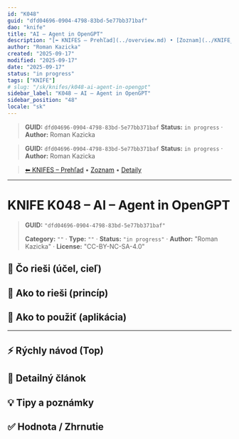 ```yaml
---
id: "K048"
guid: "dfd04696-0904-4798-83bd-5e77bb371baf"
dao: "knife"
title: "AI – Agent in OpenGPT"
description: "[⬅ KNIFES – Prehľad](../overview.md) • [Zoznam](../KNIFE_Overview_List.md) • [Detaily](../KNIFE_Overview_Details.md)\\\\n---\\\\n KNIFE K048 – AI – Agent in OpenGPT"
author: "Roman Kazicka"
created: "2025-09-17"
modified: "2025-09-17"
date: "2025-09-17"
status: "in progress"
tags: ["KNIFE"]
# slug: "/sk/knifes/k048-ai-agent-in-opengpt"
sidebar_label: "K048 – AI – Agent in OpenGPT"
sidebar_position: "48"
locale: "sk"
---
```

<!-- fm-visible: start -->
> **GUID:** `dfd04696-0904-4798-83bd-5e77bb371baf`
> **Status:** `in progress` · **Author:** Roman Kazicka
<!-- fm-visible: end -->
<!-- body:start -->

<!-- fm-visible: start -->
> **GUID:** `dfd04696-0904-4798-83bd-5e77bb371baf`
> **Status:** `in progress` · **Author:** Roman Kazicka
<!-- fm-visible: end -->
<!-- body:start -->

<!-- nav:knifes -->
> [⬅ KNIFES – Prehľad](../overview.md) • [Zoznam](../KNIFE_Overview_List.md) • [Detaily](../KNIFE_Overview_Details.md)
---
# KNIFE K048 – AI – Agent in OpenGPT
<!-- fm-visible: start -->

> **GUID:** `"dfd04696-0904-4798-83bd-5e77bb371baf"`
>   
> **Category:** `""` · **Type:** `""` · **Status:** `"in progress"` · **Author:** "Roman Kazicka" · **License:** "CC-BY-NC-SA-4.0"
<!-- fm-visible: end -->


## 🎯 Čo rieši (účel, cieľ)

## 🧩 Ako to rieši (princíp)

## 🧪 Ako to použiť (aplikácia)

---

## ⚡ Rýchly návod (Top)

## 📜 Detailný článok

## 💡 Tipy a poznámky

## ✅ Hodnota / Zhrnutie

